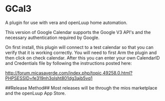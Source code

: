 # GCal3
A plugin for use with vera and openLuup home automation.

This version of Google Calendar supports the Google V3 API's and the necessary authentication required by Google.

On first install, this plugin will connect to a test calendar so that you can verify that it is working correctly.
You will need to first Arm the plugin and then click on check calendar.
After this you can enter your own CalendarID and Credentials file by following the instructions posted here:

http://forum.micasaverde.com/index.php/topic,49258.0.html?PHPSESSID=fe319nh3olsht801dg3ajb5vq1

##Release Method##
Most releases will be through the mios marketplace and the openLuup App Store.
